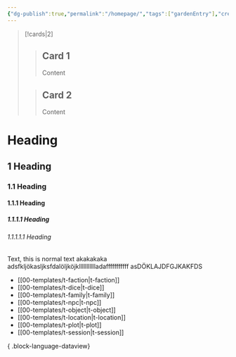 ```yaml
---
{"dg-publish":true,"permalink":"/homepage/","tags":["gardenEntry"],"created":"2025-05-13T10:51:18.252+02:00","updated":"2025-05-13T20:14:47.429+02:00"}
---
```


>[!cards|2]
>>## Card 1
>>Content
>
>>## Card 2
>>Content
# Heading
## 1 Heading
### 1.1 Heading
#### 1.1.1 Heading
##### 1.1.1.1 Heading
###### 1.1.1.1.1 Heading
Text, this is normal text akakakaka
adsfkljökasljksfdalöljköjkllllllllllladafffffffffff
asDÖKLAJDFGJKAKFDS
- [[00-templates/t-faction\|t-faction]]
- [[00-templates/t-dice\|t-dice]]
- [[00-templates/t-family\|t-family]]
- [[00-templates/t-npc\|t-npc]]
- [[00-templates/t-object\|t-object]]
- [[00-templates/t-location\|t-location]]
- [[00-templates/t-plot\|t-plot]]
- [[00-templates/t-session\|t-session]]

{ .block-language-dataview}


